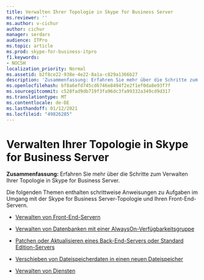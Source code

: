 ```yaml
---
title: Verwalten Ihrer Topologie in Skype for Business Server
ms.reviewer: ''
ms.author: v-cichur
author: cichur
manager: serdars
audience: ITPro
ms.topic: article
ms.prod: skype-for-business-itpro
f1.keywords:
- NOCSH
localization_priority: Normal
ms.assetid: b2f8ce22-938e-4e22-8a1a-c829a1366b27
description: 'Zusammenfassung: Erfahren Sie mehr über die Schritte zum Verwalten Ihrer Topologie in Skype for Business Server.'
ms.openlocfilehash: bf8a6efd745cd6746e8494f2e2f1ef0da8e93f7f
ms.sourcegitcommit: c528fad9db719f3fa96dc3fa99332a349cd9d317
ms.translationtype: MT
ms.contentlocale: de-DE
ms.lasthandoff: 01/12/2021
ms.locfileid: "49826285"
---
```

# <a name="manage-your-topology-in-skype-for-business-server"></a>Verwalten Ihrer Topologie in Skype for Business Server 
 
**Zusammenfassung:** Erfahren Sie mehr über die Schritte zum Verwalten Ihrer Topologie in Skype for Business Server.
  
Die folgenden Themen enthalten schrittweise Anweisungen zu Aufgaben im Umgang mit der Skype for Business Server-Topologie und Ihren Front-End-Servern.
  
- [Verwalten von Front-End-Servern](manage-front-end-servers.md)
    
- [Verwalten von Datenbanken mit einer AlwaysOn-Verfügbarkeitsgruppe](manage-databases.md)

- [Patchen oder Aktualisieren eines Back-End-Servers oder Standard Edition-Servers](patch-or-update-a-back-end-or-standard-edition-server.md)
    
- [Verschieben von Dateispeicherdaten in einen neuen Dateispeicher](../../help-topics/help-topobld/move-file-store-data.md)

- [Verwalten von Diensten](manage-services.md)

    

